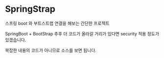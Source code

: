 # SpringStrap
스프링 boot 와 부트스트랩 연결을 해보는 간단한 프로젝트

SpringBoot + BootStrap
추후 더 코드가 올라갈 거리가 있다면 security 적용 정도가 있겠습니다.

복잡한 내용의 코드가 아니므로 소스를 보면 됩니다.
